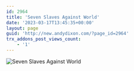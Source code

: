 ```yaml
---
id: 2964
title: 'Seven Slaves Against World'
date: '2023-03-17T13:45:35+00:00'
layout: page
guid: 'http://new.andydixon.com/?page_id=2964'
trx_addons_post_views_count:
    - '1'
---
```


![Seven Slaves Against World](https://i0.wp.com/assets.g8x2.ldn.idrivee2-23.com/posters/Seven%20Slaves%20Against%20World%2001.jpg?w=1200&ssl=1 "Seven Slaves Against World")
